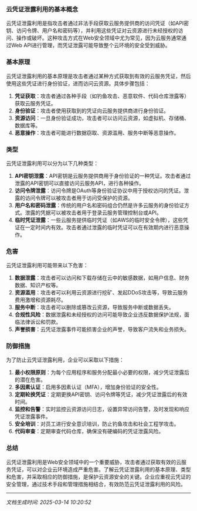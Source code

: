 ### 云凭证泄露利用的基本概念

云凭证泄露利用是指攻击者通过非法手段获取云服务提供商的访问凭证（如API密钥、访问令牌、用户名和密码等），并利用这些凭证对云资源进行未经授权的访问、操作或破坏。这种攻击方式在Web安全领域中尤为常见，因为云服务通常通过Web API进行管理，而凭证泄露可能导致整个云环境的安全受到威胁。

### 基本原理

云凭证泄露利用的基本原理是攻击者通过某种方式获取到有效的云服务凭证，然后使用这些凭证进行身份验证，进而访问云资源。具体步骤包括：

1. **凭证获取**：攻击者通过各种手段（如钓鱼攻击、恶意软件、代码仓库泄露等）获取云服务凭证。
2. **身份验证**：攻击者使用获取到的凭证向云服务提供商进行身份验证。
3. **资源访问**：一旦身份验证成功，攻击者可以访问云资源，如虚拟机、存储桶、数据库等。
4. **恶意操作**：攻击者可能进行数据窃取、资源滥用、服务中断等恶意操作。

### 类型

云凭证泄露利用可以分为以下几种类型：

1. **API密钥泄露**：API密钥是云服务提供商用于身份验证的一种凭证。攻击者通过泄露的API密钥可以直接访问云服务API，进行各种操作。
2. **访问令牌泄露**：访问令牌是OAuth等身份验证协议中用于授权访问的凭证。泄露的访问令牌可以被攻击者用于访问受保护的资源。
3. **用户名和密码泄露**：传统的用户名和密码组合仍然是许多云服务的身份验证方式。泄露的凭据可以被攻击者用于登录云服务管理控制台或API。
4. **临时凭证泄露**：一些云服务提供临时凭证（如AWS的临时安全令牌），这些凭证在一定时间内有效。攻击者通过泄露的临时凭证可以在有效期内进行恶意操作。

### 危害

云凭证泄露利用可能带来以下危害：

1. **数据泄露**：攻击者可以访问和下载存储在云中的敏感数据，如用户信息、财务数据、知识产权等。
2. **资源滥用**：攻击者可以利用云资源进行挖矿、发起DDoS攻击等，导致云服务费用激增和资源耗尽。
3. **服务中断**：攻击者可以删除或篡改云资源，导致服务中断或数据丢失。
4. **合规性风险**：数据泄露和未经授权的访问可能导致企业违反数据保护法规，面临法律诉讼和罚款。
5. **声誉损害**：云凭证泄露事件可能损害企业的声誉，导致客户流失和业务损失。

### 防御措施

为了防止云凭证泄露利用，企业可以采取以下措施：

1. **最小权限原则**：为每个应用程序和服务分配最小必要的权限，减少凭证泄露后的潜在危害。
2. **多因素认证**：启用多因素认证（MFA），增加身份验证的安全性。
3. **定期轮换凭证**：定期更换API密钥、访问令牌等凭证，减少凭证泄露后的有效时间。
4. **监控和告警**：实时监控云资源访问日志，设置异常访问告警，及时发现和响应凭证泄露事件。
5. **安全培训**：对员工进行安全意识培训，防止钓鱼攻击和社会工程学攻击。
6. **代码审查**：定期审查代码仓库，确保没有硬编码的凭证泄露风险。

### 总结

云凭证泄露利用是Web安全领域中的一个重要威胁，攻击者通过获取有效的云服务凭证，可以对企业云环境造成严重危害。了解云凭证泄露利用的基本原理、类型和危害，并采取相应的防御措施，是保护云资源安全的关键。企业应重视云凭证的安全管理，通过技术手段和管理措施相结合，有效防范云凭证泄露利用的风险。

---

*文档生成时间: 2025-03-14 10:20:52*



